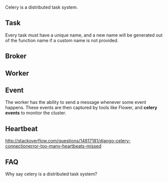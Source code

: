 Celery is a distributed task system.


Task
----
Every task must have a unique name, and a new name will be generated out of the function name if a custom name is not provided.


Broker
------


Worker
------


Event
-----
The worker has the ability to send a message whenever some event happens. These events are then captured by tools like Flower, and **celery events** to monitor the cluster.

Heartbeat
---------


http://stackoverflow.com/questions/14817181/django-celery-connectionerror-too-many-heartbeats-missed



FAQ
---
Why say celery is a distributed task system?
